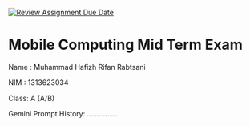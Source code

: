 [![Review Assignment Due Date](https://classroom.github.com/assets/deadline-readme-button-22041afd0340ce965d47ae6ef1cefeee28c7c493a6346c4f15d667ab976d596c.svg)](https://classroom.github.com/a/T0qt99Uw)
# Mobile Computing Mid Term Exam
Name : Muhammad Hafizh Rifan Rabtsani

NIM  : 1313623034

Class: A (A/B)

Gemini Prompt History: ...............

